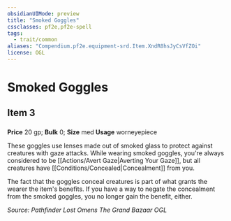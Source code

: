 ```yaml
---
obsidianUIMode: preview
title: "Smoked Goggles"
cssclasses: pf2e,pf2e-spell
tags:
  - trait/common
aliases: "Compendium.pf2e.equipment-srd.Item.XndR8hsJyCsVfZOi"
license: OGL
---
```

# Smoked Goggles
## Item 3
### 


**Price** 20 gp; 
**Bulk** 0; **Size** med
**Usage** worneyepiece

These goggles use lenses made out of smoked glass to protect against creatures with gaze attacks. While wearing smoked goggles, you're always considered to be [[Actions/Avert Gaze|Averting Your Gaze]], but all creatures have [[Conditions/Concealed|Concealment]] from you.

The fact that the goggles conceal creatures is part of what grants the wearer the item's benefits. If you have a way to negate the concealment from the smoked goggles, you no longer gain the benefit, either.

*Source: Pathfinder Lost Omens The Grand Bazaar*
*OGL*